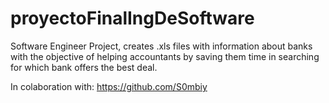 # proyectoFinalIngDeSoftware

Software Engineer Project, creates .xls files with information about banks with the objective of helping
accountants by saving them time in searching for which bank offers the best deal.

In colaboration with: https://github.com/S0mbiy
